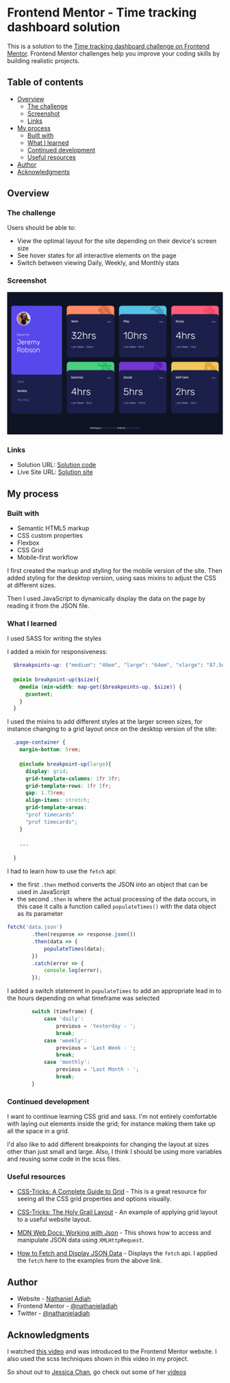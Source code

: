 # Frontend Mentor - Time tracking dashboard solution

This is a solution to the [Time tracking dashboard challenge on Frontend Mentor](https://www.frontendmentor.io/challenges/time-tracking-dashboard-UIQ7167Jw). Frontend Mentor challenges help you improve your coding skills by building realistic projects. 

## Table of contents

- [Overview](#overview)
  - [The challenge](#the-challenge)
  - [Screenshot](#screenshot)
  - [Links](#links)
- [My process](#my-process)
  - [Built with](#built-with)
  - [What I learned](#what-i-learned)
  - [Continued development](#continued-development)
  - [Useful resources](#useful-resources)
- [Author](#author)
- [Acknowledgments](#acknowledgments)


## Overview

### The challenge

Users should be able to:

- View the optimal layout for the site depending on their device's screen size
- See hover states for all interactive elements on the page
- Switch between viewing Daily, Weekly, and Monthly stats

### Screenshot

![Preview of the time tracking dashboard](images/readme/screenshot.png)


### Links

- Solution URL: [Solution code](https://github.com/nathanieladiah/time-tracker)
- Live Site URL: [Solution site](https://nathanieladiah.github.io/time-tracker)

## My process

### Built with

- Semantic HTML5 markup
- CSS custom properties
- Flexbox
- CSS Grid
- Mobile-first workflow

I first created the markup and styling for the mobile version of the site. Then added styling for the desktop version, 
using sass mixins to adjust the CSS at different sizes.

Then I used JavaScript to dynamically display the data on the page by reading it from the JSON file.

### What I learned

I used SASS for writing the styles

I added a mixin for responsiveness:

```scss
  $breakpoints-up: ("medium": "40em", "large": "64em", "xlarge": "87.5em");

  @mixin breakpoint-up($size){
    @media (min-width: map-get($breakpoints-up, $size)) {
      @content;
    }
  }
```

I used the mixins to add different styles at the larger screen sizes, for instance changing to a grid layout 
once on the desktop version of the site:

```scss
  .page-container {
    margin-bottom: 5rem;

    @include breakpoint-up(large){
      display: grid;
      grid-template-columns: 1fr 3fr;
      grid-template-rows: 1fr 1fr;
      gap: 1.75rem;
      align-items: stretch;
      grid-template-areas: 
      "prof timecards"
      "prof timecards";
    }

    ...

  }
```

I had to learn how to use the `fetch` api:

* the first `.then` method converts the JSON into an object that can be used in JavaScript
* the second `.then` is where the actual processing of the data occurs, in this case
it calls a function called `populateTimes()` with the data object as its parameter

```js
fetch('data.json')
		.then(response => response.json())
		.then(data => {
			populateTimes(data);
		})
		.catch(error => {
			console.log(error);
		});
```

I added a switch statement in `populateTimes` to add an appropriate lead in to the hours depending 
on what timeframe was selected

```js
		switch (timeframe) {
			case 'daily':
				previous = 'Yesterday - ';
				break;
			case 'weekly':
				previous = 'Last Week - ';
				break;
			case 'monthly':
				previous = 'Last Month - ';
				break;
		}
```

### Continued development

I want to continue learning CSS grid and sass. I'm not entirely comfortable with laying out elements inside the grid; 
for instance making them take up all the space in a grid. 

I'd also like to add different breakpoints for changing the layout at sizes other than just small and large. 
Also, I think I should be using more variables and reusing some code in the scss files.

### Useful resources

- [CSS-Tricks: A Complete Guide to Grid](https://css-tricks.com/snippets/css/complete-guide-grid/) - 
This is a great resource for seeing all the CSS grid properties and options visually.

- [CSS-Tricks: The Holy Grail Layout](https://css-tricks.com/the-holy-grail-layout-with-css-grid/) -
An example of applying grid layout to a useful website layout.

- [MDN Web Docs: Working with Json](https://developer.mozilla.org/en-US/docs/Learn/JavaScript/Objects/JSON) - 
This shows how to access and manipulate JSON data using `XMLHttpRequest`.

- [How to Fetch and Display JSON Data](https://howtocreateapps.com/fetch-and-display-json-html-javascript/) - 
Displays the `fetch` api. I applied the `fetch` here to the examples from the above link.


## Author

- Website - [Nathaniel Adiah](https://nathanieladiah.github.io)
- Frontend Mentor - [@nathanieladiah](https://www.frontendmentor.io/profile/nathanieladiah)
- Twitter - [@nathanieladiah](https://www.twitter.com/nathanieladiah)


## Acknowledgments

I watched [this video](https://www.youtube.com/watch?v=aoQ6S1a32j8) and was introduced to the Frontend Mentor website. 
I also used the scss techniques shown in this video in my project.

So shout out to [Jessica Chan](https://twitter.com/thecodercoder), go check out some of her [videos]( https://www.youtube.com/thecodercoder)